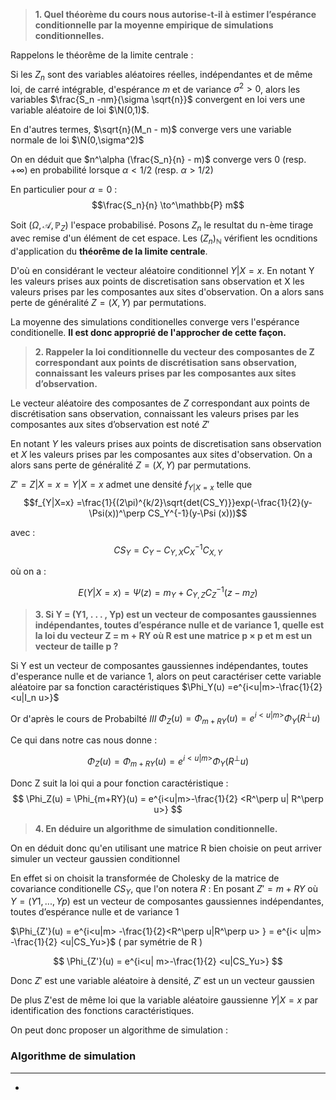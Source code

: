 

> **1. Quel théorème du cours nous autorise-t-il à estimer l’espérance conditionnelle par la moyenne empirique de simulations conditionnelles.**

Rappelons le théorême de la limite centrale : 

Si les $Z_n$ sont des variables aléatoires réelles, indépendantes et de même loi, de carré intégrable, d'espérance $m$ et de variance $\sigma^2 >0$, alors les variables $\frac{S_n -nm}{\sigma \sqrt{n}}$ convergent en loi vers une variable aléatoire de loi $\N(0,1)$.

En d'autres termes, $\sqrt{n}(M_n - m)$ converge vers une variable normale de loi $\N(0,\sigma^2)$

On en déduit que $n^\alpha (\frac{S_n}{n} - m)$ converge vers 0 (resp. $+\infty$) en probabilité lorsque $\alpha < 1/2$ (resp. $\alpha > 1/2$)

En particulier pour $\alpha = 0$ : 
$$\frac{S_n}{n} \to^\mathbb{P} m$$

Soit $(\Omega,\mathcal{A},\mathbb{P}_Z)$ l'espace probabilisé. Posons $Z_n$ le resultat du  n-ème tirage avec remise d'un élément de cet espace. Les $(Z_n)_\mathbb{N}$ vérifient les ocnditions d'application du **théorême de la limite centrale**. 



D'où en considérant le vecteur aléatoire conditionnel $Y|X=x$. En notant Y les valeurs prises aux points de discretisation sans observation et X les valeurs prises par les composantes aux sites d'observation. On a alors sans perte de généralité $Z = (X,Y)$ par permutations.

La moyenne des simulations conditionelles converge vers l'espérance conditionelle. **Il est donc approprié de l'approcher de cette façon.**

> **2. Rappeler la loi conditionnelle du vecteur des composantes de Z correspondant aux points de discrétisation sans observation, connaissant les valeurs prises par les composantes aux sites d’observation.**

Le vecteur aléatoire des composantes de $Z$ correspondant aux points de discrétisation sans observation, connaissant les valeurs prises par les composantes aux sites d’observation est noté $Z'$

En notant $Y$ les valeurs prises aux points de discretisation sans observation et $X$ les valeurs prises par les composantes aux sites d'observation. On a alors sans perte de généralité $Z = (X,Y)$ par permutations.

$Z'= Z|X=x = Y|X=x$ admet une densité $f_{Y|X=x}$
telle que 
$$f_{Y|X=x} =\frac{1}{(2\pi)^{k/2}\sqrt{det(CS_Y)}}exp(-\frac{1}{2}(y-\Psi(x))^\perp CS_Y^{-1}(y-\Psi (x)))$$

avec : 
$$
CS_Y = C_Y - C_{Y,X}C_X^{-1}C_{X,Y} 
$$

où on a  :

$$
E(Y|X=x) = \Psi(z)= m_Y + C_{Y,Z}C_Z^{-1}(z-m_Z)
$$


> **3. Si Y = (Y1, . . . , Yp) est un vecteur de composantes gaussiennes indépendantes, toutes d’espérance nulle et de variance 1, quelle est la loi du vecteur Z = m + RY où R est une matrice p × p et m est un vecteur de taille p ?**

Si Y est un vecteur de composantes gaussiennes indépendantes, toutes d'esperance nulle et de variance 1,  alors on peut caractériser cette variable aléatoire par sa fonction caractéristiques $\Phi_Y(u) =e^{i<u|m>-\frac{1}{2} <u|I_n u>}$

Or d'après le cours de Probabilté $III$ $\Phi_Z(u) = \Phi_{m+RY}(u) = e^{i<u|m>}\Phi_Y(R^\perp u)$

Ce qui dans notre cas nous donne : 

$$\Phi_Z(u) = \Phi_{m+RY}(u) = e^{i<u|m>}\Phi_Y(R^\perp u)$$

Donc Z suit la loi qui a pour fonction caractéristique : 
$$
\Phi_Z(u) = \Phi_{m+RY}(u) = e^{i<u|m>-\frac{1}{2} <R^\perp u| R^\perp u>}
$$


> **4. En déduire un algorithme de simulation conditionnelle.**

On en déduit donc qu'en utilisant une matrice R bien choisie on peut arriver simuler un vecteur gaussien conditionnel

En effet si on choisit la transformée de Cholesky de la matrice de covariance conditionelle $CS_Y$, que l'on notera $R$ :
En posant $Z'  = m +RY$ où $Y = (Y1, . . . , Yp)$ est un vecteur de composantes gaussiennes indépendantes, toutes d’espérance nulle et de variance 1

$\Phi_{Z'}(u) = e^{i<u|m> -\frac{1}{2}<R^\perp u|R^\perp u> }
 =  e^{i< u|m> -\frac{1}{2} <u|CS_Yu>}$ ( par symétrie de R ) 
 
$$
\Phi_{Z'}(u) = e^{i<u| m>-\frac{1}{2} <u|CS_Yu>}
$$

Donc $Z'$ est une variable aléatoire à densité, $Z'$ est un un vecteur gaussien

De plus Z'est de même loi que la variable aléatoire gaussienne $Y|X=x$ par identification des fonctions caractéristiques.

On peut donc proposer un algorithme de simulation : 

### Algorithme de simulation
--------

- 